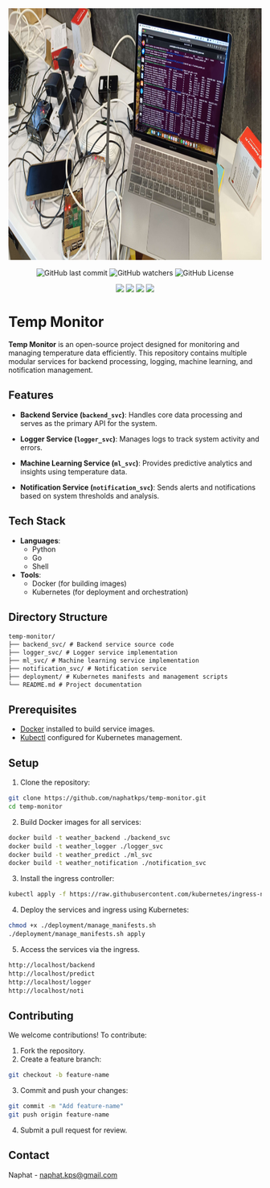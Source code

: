 <div align="center">
	<img src="./assets/wp.jpg" width="" height="500" >
	<p></p>
	<img alt="GitHub last commit" src="https://img.shields.io/github/last-commit/naphatkps/temp-monitor?style=for-the-badge&color=orange">
	<img alt="GitHub watchers" src="https://img.shields.io/github/watchers/naphatkps/temp-monitor?style=for-the-badge&color=blue">
  <img alt="GitHub License" src="https://img.shields.io/github/license/naphatkps/temp-monitor?style=for-the-badge&color=green">
  <p></p>
  <img src="https://img.shields.io/badge/docker-%230db7ed.svg?style=for-the-badge&logo=docker&logoColor=white">
  <img src="https://img.shields.io/badge/kubernetes-%23326ce5.svg?style=for-the-badge&logo=kubernetes&logoColor=white">
  <img src="https://img.shields.io/badge/python-3670A0?style=for-the-badge&logo=python&logoColor=ffdd54">
  <img src="https://img.shields.io/badge/go-%2300ADD8.svg?style=for-the-badge&logo=go&logoColor=white">
</div>

# Temp Monitor

**Temp Monitor** is an open-source project designed for monitoring and managing temperature data efficiently. This repository contains multiple modular services for backend processing, logging, machine learning, and notification management.

## Features

- **Backend Service (`backend_svc`)**: 
  Handles core data processing and serves as the primary API for the system.
  
- **Logger Service (`logger_svc`)**: 
  Manages logs to track system activity and errors.
  
- **Machine Learning Service (`ml_svc`)**: 
  Provides predictive analytics and insights using temperature data.
  
- **Notification Service (`notification_svc`)**: 
  Sends alerts and notifications based on system thresholds and analysis.

## Tech Stack

- **Languages**: 
  - Python
  - Go
  - Shell
- **Tools**: 
  - Docker (for building images)
  - Kubernetes (for deployment and orchestration)

## Directory Structure
```
temp-monitor/ 
├── backend_svc/ # Backend service source code 
├── logger_svc/ # Logger service implementation 
├── ml_svc/ # Machine learning service implementation 
├── notification_svc/ # Notification service
├── deployment/ # Kubernetes manifests and management scripts
└── README.md # Project documentation
```

## Prerequisites

- [Docker](https://www.docker.com/) installed to build service images.
- [Kubectl](https://kubernetes.io/docs/tasks/tools/) configured for Kubernetes management.

## Setup

1. Clone the repository:
```bash
git clone https://github.com/naphatkps/temp-monitor.git
cd temp-monitor
```

2. Build Docker images for all services:
```bash
docker build -t weather_backend ./backend_svc
docker build -t weather_logger ./logger_svc
docker build -t weather_predict ./ml_svc
docker build -t weather_notification ./notification_svc
```

3. Install the ingress controller:
```bash
kubectl apply -f https://raw.githubusercontent.com/kubernetes/ingress-nginx/main/deploy/static/provider/cloud/deploy.yaml
```

4. Deploy the services and ingress using Kubernetes:
```bash
chmod +x ./deployment/manage_manifests.sh
./deployment/manage_manifests.sh apply
```

5. Access the services via the ingress.
```bash
http://localhost/backend
http://localhost/predict
http://localhost/logger
http://localhost/noti
```

## Contributing
We welcome contributions! To contribute:
1. Fork the repository.
2. Create a feature branch:
```bash
git checkout -b feature-name
```
3. Commit and push your changes:
```bash
git commit -m "Add feature-name"
git push origin feature-name
```
4. Submit a pull request for review.
## Contact
Naphat - naphat.kps@gmail.com


